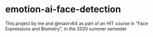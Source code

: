 # emotion-ai-face-detection
This project by me and @maorv64 as part of an HIT course in "Face Expressions and Biometry", in the 2020 summer semester
